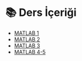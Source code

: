 # 📚 Ders İçeriği

<!--YPackage.YGitbookIntegration-tarafından-otomatik-oluşturulmuştur-->

- [MATLAB 1](MATLAB%201.pdf)
- [MATLAB 2](MATLAB%202.pdf)
- [MATLAB 3](MATLAB%203.pdf)
- [MATLAB 4-5](MATLAB%204-5.pdf)

<!--YPackage.YGitbookIntegration-tarafından-otomatik-oluşturulmuştur-->
